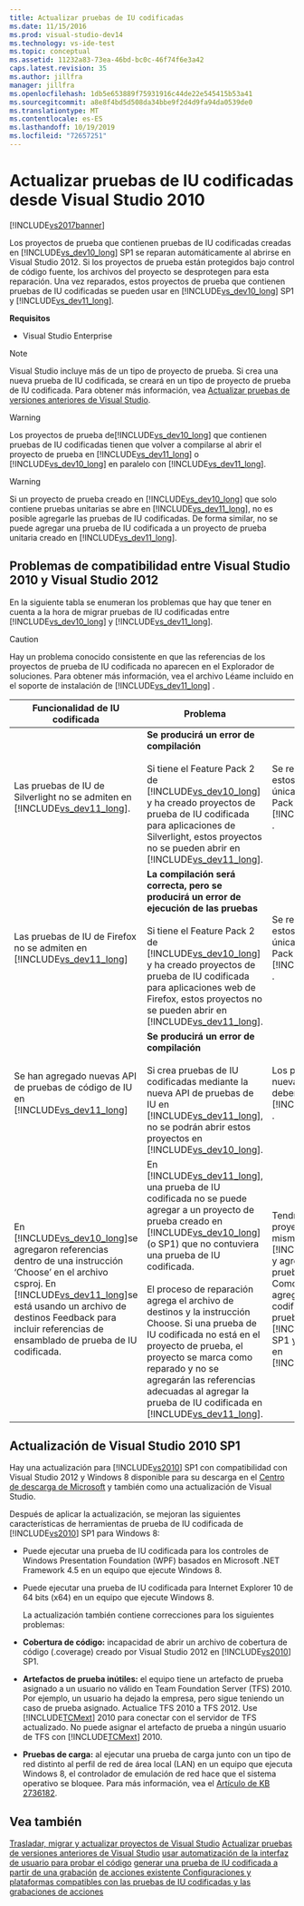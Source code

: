 ```yaml
---
title: Actualizar pruebas de IU codificadas
ms.date: 11/15/2016
ms.prod: visual-studio-dev14
ms.technology: vs-ide-test
ms.topic: conceptual
ms.assetid: 11232a83-73ea-46bd-bc0c-46f74f6e3a42
caps.latest.revision: 35
ms.author: jillfra
manager: jillfra
ms.openlocfilehash: 1db5e653889f75931916c44de22e545415b53a41
ms.sourcegitcommit: a8e8f4bd5d508da34bbe9f2d4d9fa94da0539de0
ms.translationtype: MT
ms.contentlocale: es-ES
ms.lasthandoff: 10/19/2019
ms.locfileid: "72657251"
---
```

# <a name="upgrading-coded-ui-tests-from-visual-studio-2010"></a>Actualizar pruebas de IU codificadas desde Visual Studio 2010
[!INCLUDE[vs2017banner](../includes/vs2017banner.md)]

Los proyectos de prueba que contienen pruebas de IU codificadas creadas en [!INCLUDE[vs_dev10_long](../includes/vs-dev10-long-md.md)] SP1 se reparan automáticamente al abrirse en Visual Studio 2012. Si los proyectos de prueba están protegidos bajo control de código fuente, los archivos del proyecto se desprotegen para esta reparación. Una vez reparados, estos proyectos de prueba que contienen pruebas de IU codificadas se pueden usar en [!INCLUDE[vs_dev10_long](../includes/vs-dev10-long-md.md)] SP1 y [!INCLUDE[vs_dev11_long](../includes/vs-dev11-long-md.md)].

 **Requisitos**

- Visual Studio Enterprise

> [!NOTE]
> Visual Studio incluye más de un tipo de proyecto de prueba. Si crea una nueva prueba de IU codificada, se creará en un tipo de proyecto de prueba de IU codificada. Para obtener más información, vea [Actualizar pruebas de versiones anteriores de Visual Studio](https://msdn.microsoft.com/e9c8b7f6-bd72-448e-8edb-d090dcc5cf52).

> [!WARNING]
> Los proyectos de prueba de[!INCLUDE[vs_dev10_long](../includes/vs-dev10-long-md.md)] que contienen pruebas de IU codificadas tienen que volver a compilarse al abrir el proyecto de prueba en [!INCLUDE[vs_dev11_long](../includes/vs-dev11-long-md.md)] o [!INCLUDE[vs_dev10_long](../includes/vs-dev10-long-md.md)] en paralelo con [!INCLUDE[vs_dev11_long](../includes/vs-dev11-long-md.md)].

> [!WARNING]
> Si un proyecto de prueba creado en [!INCLUDE[vs_dev10_long](../includes/vs-dev10-long-md.md)] que solo contiene pruebas unitarias se abre en [!INCLUDE[vs_dev11_long](../includes/vs-dev11-long-md.md)], no es posible agregarle las pruebas de IU codificadas. De forma similar, no se puede agregar una prueba de IU codificada a un proyecto de prueba unitaria creado en [!INCLUDE[vs_dev11_long](../includes/vs-dev11-long-md.md)].

## <a name="compatibility-issues-between-visual-studio-2010-and-visual-studio-2012"></a>Problemas de compatibilidad entre Visual Studio 2010 y Visual Studio 2012
 En la siguiente tabla se enumeran los problemas que hay que tener en cuenta a la hora de migrar pruebas de IU codificadas entre [!INCLUDE[vs_dev10_long](../includes/vs-dev10-long-md.md)] y [!INCLUDE[vs_dev11_long](../includes/vs-dev11-long-md.md)].

> [!CAUTION]
> Hay un problema conocido consistente en que las referencias de los proyectos de prueba de IU codificada no aparecen en el Explorador de soluciones. Para obtener más información, vea el archivo Léame incluido en el soporte de instalación de [!INCLUDE[vs_dev11_long](../includes/vs-dev11-long-md.md)] .

|Funcionalidad de IU codificada|Problema|Soluciones|
|----------------------------|-----------|--------------|
|Las pruebas de IU de Silverlight no se admiten en [!INCLUDE[vs_dev11_long](../includes/vs-dev11-long-md.md)].|**Se producirá un error de compilación**<br /><br /> Si tiene el Feature Pack 2 de [!INCLUDE[vs_dev10_long](../includes/vs-dev10-long-md.md)] y ha creado proyectos de prueba de IU codificada para aplicaciones de Silverlight, estos proyectos no se pueden abrir en [!INCLUDE[vs_dev11_long](../includes/vs-dev11-long-md.md)].|Se recomienda administrar estos proyectos únicamente en el Feature Pack 2 de [!INCLUDE[vs_dev10_long](../includes/vs-dev10-long-md.md)] .|
|Las pruebas de IU de Firefox no se admiten en [!INCLUDE[vs_dev11_long](../includes/vs-dev11-long-md.md)]|**La compilación será correcta, pero se producirá un error de ejecución de las pruebas**<br /><br /> Si tiene el Feature Pack 2 de [!INCLUDE[vs_dev10_long](../includes/vs-dev10-long-md.md)] y ha creado proyectos de prueba de IU codificada para aplicaciones web de Firefox, estos proyectos no se pueden abrir en [!INCLUDE[vs_dev11_long](../includes/vs-dev11-long-md.md)].|Se recomienda administrar estos proyectos únicamente en el Feature Pack 2 de [!INCLUDE[vs_dev10_long](../includes/vs-dev10-long-md.md)] .|
|Se han agregado nuevas API de pruebas de código de IU en [!INCLUDE[vs_dev11_long](../includes/vs-dev11-long-md.md)]|**Se producirá un error de compilación**<br /><br /> Si crea pruebas de IU codificadas mediante la nueva API de pruebas de IU en [!INCLUDE[vs_dev11_long](../includes/vs-dev11-long-md.md)], no se podrán abrir estos proyectos en [!INCLUDE[vs_dev10_long](../includes/vs-dev10-long-md.md)].|Los proyectos que usen la nueva API únicamente deben administrarse en [!INCLUDE[vs_dev11_long](../includes/vs-dev11-long-md.md)] .|
|En [!INCLUDE[vs_dev10_long](../includes/vs-dev10-long-md.md)]se agregaron referencias dentro de una instrucción ‘Choose’ en el archivo csproj. En [!INCLUDE[vs_dev11_long](../includes/vs-dev11-long-md.md)]se está usando un archivo de destinos Feedback para incluir referencias de ensamblado de prueba de IU codificada.|En [!INCLUDE[vs_dev11_long](../includes/vs-dev11-long-md.md)], una prueba de IU codificada no se puede agregar a un proyecto de prueba creado en [!INCLUDE[vs_dev10_long](../includes/vs-dev10-long-md.md)] (o SP1) que no contuviera una prueba de IU codificada.<br /><br /> El proceso de reparación agrega el archivo de destinos y la instrucción Choose. Si una prueba de IU codificada no está en el proyecto de prueba, el proyecto se marca como reparado y no se agregarán las referencias adecuadas al agregar la prueba de IU codificada en [!INCLUDE[vs_dev11_long](../includes/vs-dev11-long-md.md)].|Tendrá que crear un nuevo proyecto de prueba en la misma solución mediante [!INCLUDE[vs_dev11_long](../includes/vs-dev11-long-md.md)] y agregarle la nueva prueba de IU codificada. Como alternativa, puede agregar pruebas de IU codificadas al proyecto de prueba en [!INCLUDE[vs_dev10_long](../includes/vs-dev10-long-md.md)] SP1 y abrir dicho proyecto en [!INCLUDE[vs_dev11_long](../includes/vs-dev11-long-md.md)].|

## <a name="UpgradingCodedUIFromVS2010_Update"></a> Actualización de Visual Studio 2010 SP1
 Hay una actualización para [!INCLUDE[vs2010](../includes/vs2010-md.md)] SP1 con compatibilidad con Visual Studio 2012 y Windows 8 disponible para su descarga en el [Centro de descarga de Microsoft](http://www.microsoft.com/download/details.aspx?id=34677) y también como una actualización de Visual Studio.

 Después de aplicar la actualización, se mejoran las siguientes características de herramientas de prueba de IU codificada de [!INCLUDE[vs2010](../includes/vs2010-md.md)] SP1 para Windows 8:

- Puede ejecutar una prueba de IU codificada para los controles de Windows Presentation Foundation (WPF) basados en Microsoft .NET Framework 4.5 en un equipo que ejecute Windows 8.

- Puede ejecutar una prueba de IU codificada para Internet Explorer 10 de 64 bits (x64) en un equipo que ejecute Windows 8.

  La actualización también contiene correcciones para los siguientes problemas:

- **Cobertura de código:** incapacidad de abrir un archivo de cobertura de código (.coverage) creado por Visual Studio 2012 en [!INCLUDE[vs2010](../includes/vs2010-md.md)] SP1.

- **Artefactos de prueba inútiles:** el equipo tiene un artefacto de prueba asignado a un usuario no válido en Team Foundation Server (TFS) 2010. Por ejemplo, un usuario ha dejado la empresa, pero sigue teniendo un caso de prueba asignado. Actualice TFS 2010 a TFS 2012. Use [!INCLUDE[TCMext](../includes/tcmext-md.md)] 2010 para conectar con el servidor de TFS actualizado. No puede asignar el artefacto de prueba a ningún usuario de TFS con [!INCLUDE[TCMext](../includes/tcmext-md.md)] 2010.

- **Pruebas de carga:** al ejecutar una prueba de carga junto con un tipo de red distinto al perfil de red de área local (LAN) en un equipo que ejecuta Windows 8, el controlador de emulación de red hace que el sistema operativo se bloquee. Para más información, vea el [Artículo de KB 2736182](http://support.microsoft.com/kb/2736182).

## <a name="see-also"></a>Vea también
 [Trasladar, migrar y actualizar proyectos de Visual Studio](../porting/porting-migrating-and-upgrading-visual-studio-projects.md) [Actualizar pruebas de versiones anteriores de Visual Studio](https://msdn.microsoft.com/e9c8b7f6-bd72-448e-8edb-d090dcc5cf52) [usar automatización de la interfaz de usuario para probar el código](../test/use-ui-automation-to-test-your-code.md) [generar una prueba de IU codificada a partir de una grabación](https://msdn.microsoft.com/library/56736963-9027-493b-b5c4-2d4e86d1d497) [de acciones existente Configuraciones y plataformas compatibles con las pruebas de IU codificadas y las grabaciones de acciones](../test/supported-configurations-and-platforms-for-coded-ui-tests-and-action-recordings.md)
